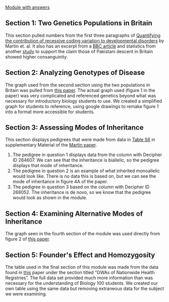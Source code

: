 [Module with answers](https://docs.google.com/document/d/1rEz2iinROtJglwnYUTvE-0C8XEMK2HXn27Aw8hmzY8g/edit?usp=sharing)

## Section 1: Two Genetics Populations in Britain
This section pulled numbers from the first three paragraphs of
[Quantifying the contribution of recessive coding variation to developmental disorders](https://www.science.org/doi/full/10.1126/science.aar6731?casa_token=B8mi7XvWvqAAAAAA%3Ant_1zKNG7bshPNBVbJDT4em3h5hosfAipGxKyEP6Y5rTsVCYJfYSg19ySijqHfmlQ8-oO9cN0nqX4Q) by Martin et. al.
It also has an excerpt from a [BBC article](https://www.bbc.com/creativediversity/nuance-in-bame/pakistani)
and statistics from another [study](https://www.ncbi.nlm.nih.gov/pmc/articles/PMC5079102/) to support the claim those of Pakistani descent in Britain showed higher consanguinity.

## Section 2: Analyzing Genotypes of Disease
The graph used from the second section using the two populations in Britain was pulled from [this paper](https://www.science.org/doi/full/10.1126/science.aar6731?casa_token=B8mi7XvWvqAAAAAA%3Ant_1zKNG7bshPNBVbJDT4em3h5hosfAipGxKyEP6Y5rTsVCYJfYSg19ySijqHfmlQ8-oO9cN0nqX4Q). The actual graph used (figure 1 in the paper) was very complicated and referenced genetics beyond what was necessary for introductory biology students to use. We created a simplified graph for students to reference, using google drawings to remake figure 1 into a format more accessible for students.

## Section 3: Assessing Modes of Inheritance 
This section displays pedigrees that were made from data in [Table S6](https://www.science.org/doi/suppl/10.1126/science.aar6731/suppl_file/aar6731_martin_table-s6.xlsx) in
supplementary Material of the [Martin paper](https://www.science.org/doi/full/10.1126/science.aar6731?casa_token=B8mi7XvWvqAAAAAA%3Ant_1zKNG7bshPNBVbJDT4em3h5hosfAipGxKyEP6Y5rTsVCYJfYSg19ySijqHfmlQ8-oO9cN0nqX4Q).
1. The pedigree in question 1 displays data from the column with Decipher ID 264607. We can see that the inheritance is biallelic, so the pedigree displays that mode of inheritance.
2. The pedigree in question 2 is an example of what inherited monoallelic would look like. There is no data this is based on, but we can see the mode of inheritance in figure 4A of the paper.
3. The pedigree in question 3 based on the column with Decipher ID 268052. The inheritance is de novo, so we know that the pedigree would look as shown in the module.

## Section 4: Examining Alternative Modes of Inheritance
The graph seen in the fourth section of the module was used directly from figure 2 of [this paper](https://www.science.org/doi/full/10.1126/science.aar6731?casa_token=B8mi7XvWvqAAAAAA%3Ant_1zKNG7bshPNBVbJDT4em3h5hosfAipGxKyEP6Y5rTsVCYJfYSg19ySijqHfmlQ8-oO9cN0nqX4Q).

## Section 5: Founder's Effect and Homozygosity
The table used in the final section of this module was made from the data found in [this](https://www.nature.com/articles/s41586-022-05473-8?fromPaywallRec=true) paper under the section titled “GWAs of Nationwide Health Registries”. The full data set provided much more information than was necessary for the understanding of Biology 100 students. We created our own table using the same data but removing extraneous data for the subject we were examining. 
